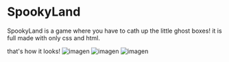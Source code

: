 # SpookyLand
SpookyLand is a game where you have to cath up the little ghost boxes! it is full made with only css and html.

that's how it looks!
![imagen](https://user-images.githubusercontent.com/83962875/194673504-52376d32-9bd7-4725-9939-8d2c74735a80.png)
![imagen](https://user-images.githubusercontent.com/83962875/194673515-21e3f02b-431a-41bb-a5a9-b1fdc1765241.png)
![imagen](https://user-images.githubusercontent.com/83962875/194673546-b07a34e4-e26c-44b3-b4ac-47da5ab0ce0e.png)
